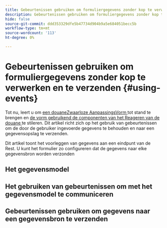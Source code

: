 ```yaml
---
title: Gebeurtenissen gebruiken om formuliergegevens zonder kop te verwerken en te verzenden
description: Gebeurtenissen gebruiken om formuliergegevens zonder kop te verwerken en te verzenden
hide: false
source-git-commit: ddd353329dfe5b47734d904b9a5e684051becc5b
workflow-type: tm+mt
source-wordcount: '113'
ht-degree: 0%

---
```



# Gebeurtenissen gebruiken om formuliergegevens zonder kop te verwerken en te verzenden {#using-events}

Tot nu, leert u om [ een douaneZwaarloze AanpassingsVorm ](create-and-publish-a-headless-form.md) tot stand te brengen en [ de vorm gebruikend de componenten van het Reageren van de douane ](use-google-material-ui-react-components-to-render-a-headless-form.md) te stileren. Dit artikel richt zich op het gebruik van gebeurtenissen om de door de gebruiker ingevoerde gegevens te behouden en naar een gegevensopslag te verzenden.

Dit artikel toont het voorleggen van gegevens aan een eindpunt van de Rest. U kunt het formulier zo configureren dat de gegevens naar elke gegevensbron worden verzonden

## Het gegevensmodel



## Het gebruiken van gebeurtenissen om met het gegevensmodel te communiceren

## Gebeurtenissen gebruiken om gegevens naar een gegevensbron te verzenden

